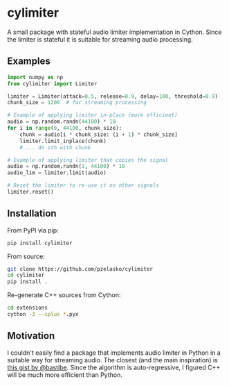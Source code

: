 # cylimiter

A small package with stateful audio limiter implementation in Cython. Since the limiter is stateful it is suitable for streaming audio processing.

## Examples

```python
import numpy as np
from cylimiter import Limiter

limiter = Limiter(attack=0.5, release=0.9, delay=100, threshold=0.9)
chunk_size = 1200  # for streaming processing

# Example of applying limiter in-place (more efficient)
audio = np.random.randn(44100) * 10
for i in range(0, 44100, chunk_size):
    chunk = audio[i * chunk_size: (i + 1) * chunk_size]
    limiter.limit_inplace(chunk)
    # ... do sth with chunk

# Example of applying limiter that copies the signal
audio = np.random.randn(1, 44100) * 10
audio_lim = limiter.limit(audio)

# Reset the limiter to re-use it on other signals
limiter.reset()
```

## Installation

From PyPI via pip:
```bash
pip install cylimiter
```

From source:
```bash
git clone https://github.com/pzelasko/cylimiter
cd cylimiter
pip install .
```

Re-generate C++ sources from Cython:
```bash
cd extensions
cython -3 --cplus *.pyx
```

## Motivation

I couldn't easily find a package that implements audio limiter in Python in a suitable way for streaming audio. The closest (and the main inspiration) is [this gist by @bastibe](https://gist.github.com/bastibe/747283c55aad66404046). Since the algorithm is auto-regressive, I figured C++ will be much more efficient than Python.
